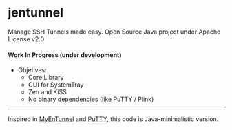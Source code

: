 # jentunnel

Manage SSH Tunnels made easy. Open Source Java project under Apache License v2.0

#### Work In Progress (under development)

- Objetives:
    - Core Library
    - GUI for SystemTray
    - Zen and KiSS
    - No binary dependencies (like PuTTY / Plink)

---
Inspired in [MyEnTunnel](https://web.archive.org/web/20161029055944/http://nemesis2.qx.net/pages/MyEnTunnel) and [PuTTY](https://www.chiark.greenend.org.uk/~sgtatham/putty/), this code is Java-minimalistic version.
